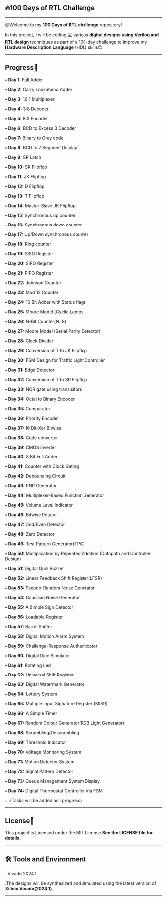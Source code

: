 ## 🔥100 **Days of RTL Challenge**
***

😊Welcome to my **100 Days of RTL challenge** repository!

In this project, I will be coding 💻  various **digital designs using Verilog and RTL design** techniques as part of a 100-day challenge to improve my **Hardware Description Language** (HDL) skills😉
***

## **Progress📆**

**• Day 1:** Full Adder

**• Day 2:** Carry Lookahead Adder

**• Day 3:** 16:1 Multiplexer

**• Day 4:** 3:8 Decoder

**• Day 5:** 8:3 Encoder

**• Day 6:** BCD to Excess 3 Decoder

**• Day 7:** Binary to Gray code

**• Day 8:** BCD to 7 Segment Display

**• Day 9:** SR Latch

**• Day 10:** SR Flipflop

**• Day 11:** JK Flipflop

**• Day 12:** D Flipflop

**• Day 13:** T Flipflop

**• Day 14:** Master-Slave JK Flipflop

**• Day 15:** Synchronous up counter

**• Day 16:** Synchronous down counter

**• Day 17:** Up/Down synchronous counter

**• Day 18:** Ring counter

**• Day 19:** SISO Register

**• Day 20:** SIPO Register

**• Day 21:** PIPO Register

**• Day 22:** Johnson Counter

**• Day 23:** Mod 12 Counter

**• Day 24:** 16 Bit Adder with Status flags

**• Day 25:** Moore Model (Cyclic Lamps)

**• Day 26:** N-Bit Counter(N=8)

**• Day 27:** Moore Model (Serial Parity Detector)

**• Day 28:** Clock Divider

**• Day 29:** Conversion of T to JK Flipflop

**• Day 30:** FSM Design for Traffic Light Controller

**• Day 31:** Edge Detector 

**• Day 32:** Conversion of T to SR Flipflop

**• Day 33:** NOR gate using transisitors

**• Day 34:** Octal to Binary Encoder

**• Day 35:** Comparator

**• Day 36:** Priority Encoder

**• Day 37:** 16 Bit-Xor Bitwise 

**• Day 38:** Code converter

**• Day 39:** CMOS inverter

**• Day 40:** 8 Bit Full Adder

**• Day 41:** Counter with Clock Gating 

**• Day 42:** Debouncing Circuit 

**• Day 43:** PNR Generator

**• Day 44:**  Multiplexer-Based Function Generator

**• Day 45:** Volume Level Indicator

**• Day 46:** Bitwise Rotator

**• Day 47:** Odd/Even Detector

**• Day 48:** Zero Detector

**• Day 49:** Test Pattern Generator(TPG)

**• Day 50:** Multiplication by Repeated Addition (Datapath and Controller Design)

**• Day 51:** Digital Quiz Buzzer

**• Day 52:** Linear Feedback Shift Register(LFSR) 

**• Day 53:** Pseudo-Random Noise Generator

**• Day 54:** Gaussian Noise Generator

**• Day 55:** A Simple Sign Detector

**• Day 56:** Loadable Register

**• Day 57:** Barrel Shifter

**• Day 58:** Digital Motion Alarm System

**• Day 59:** Challenge-Response Authenticator

**• Day 60:** Digital Dice Simulator

**• Day 61:** Rotating Led

**• Day 62:** Universal Shift Register

**• Day 63:** Digital Watermark Generator

**• Day 64:** Lottery System

**• Day 65:** Multiple Input Signature Register (MISR)

**• Day 66:** A Simple Timer

**• Day 67:** Random Colour Generator(RGB Light Generator)

**• Day 68:** Scrambling/Descrambling

**• Day 69:** Threshold Indicator

**• Day 70:** Voltage Monitoring System

**• Day 71:** Motion Detector System

**• Day 72:** Signal Pattern Detector

**• Day 73:** Queue Management System Display

**• Day 74:** Digital Thermostat Controller Via FSM


              
….(Tasks will be added as I progress)
***

## **License🪪**

This project is Licensed under the MIT License.**See the LICENSE file for details.**

***

## **🛠 Tools and Environment**

. Vivado 2024.1


  .The designs will be synthesized and simulated using the latest version of **Xilinix Vivado(2024.1).**
  ***
